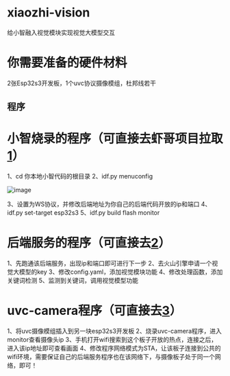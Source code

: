 # xiaozhi-vision
给小智融入视觉模块实现视觉大模型交互

# 你需要准备的硬件材料
2张Esp32s3开发板，1个uvc协议摄像模组，杜邦线若干

## 程序
# 小智烧录的程序（可直接去虾哥项目拉取[1](https://github.com/78/xiaozhi-esp32)）
1、cd 你本地小智代码的根目录
2、idf.py menuconfig

![image](https://github.com/user-attachments/assets/b84d3bf5-67f5-4261-a963-483dfcc1f726)

3、设置为WS协议，并修改后端地址为你自己的后端代码开放的ip和端口
4、idf.py set-target esp32s3
5、idf.py build flash monitor

# 后端服务的程序（可直接去[2](https://github.com/xinnan-tech/xiaozhi-esp32-server)）
1、先跑通该后端服务，出现ip和端口即可进行下一步
2、去火山引擎申请一个视觉大模型的key
3、修改config.yaml，添加视觉模块功能
4、修改处理函数，添加关键词检测
5、监测到关键词，调用视觉模型功能

# uvc-camera程序（可直接去[3](https://github.com/espressif/esp-iot-solution/tree/d09966201afeab0135aa741e8ad6ed5a1ed09b6a/examples/usb/host/usb_camera_mic_spk)）
1、将uvc摄像模组插入到另一块esp32s3开发板
2、烧录uvc-camera程序，进入monitor查看摄像头ip
3、手机打开wifi搜索到这个板子开放的热点，连接之后，进入该ip地址即可查看画面
4、修改程序网络模式为STA，让该板子连接到公共的wifi环境，需要保证自己的后端服务程序也在该网络下，与摄像板子处于同一个网络，即可！
